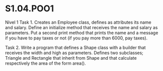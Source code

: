 # S1.04.POO1
Nivel 1
Task 1. Creates an Employee class, defines as attributes its name and salary. Define an initialize method that receives the name and salary as parameters. Put a second print method that prints the name and a message if you have to pay taxes or not (if you pay more than 6000, pay taxes).

Task 2. Write a program that defines a Shape class with a builder that receives the width and high as parameters. Defines two subclasses; Triangle and Rectangle that inherit from Shape and that calculate respectively the area of the form area().